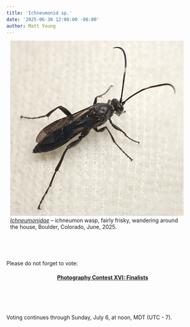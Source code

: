 ```yaml
---
title: 'Ichneumonid sp.'
date: '2025-06-30 12:00:00 -06:00'
author: Matt Young
---
```

<figure class="on-the-left-side" style="margin-top: 10px; margin-right: 40px; margin-bottom: 10px; margin-left: 10px;">
<img src="/uploads/2025/DSC06009_Ichneumonid_Wasp_600.jpg" alt="Ichneumonid wasp"/>
<figcaption><i><a href="https://en.wikipedia.org/wiki/Ichneumonidae">Ichneumonidae</a></i> &ndash; ichneumon wasp, fairly frisky, wandering around the house, Boulder, Colorado, June, 2025.</figcaption>
</figure>
<br/><br/><br/><br/>
Please do not forget to vote:<br/>

<header><h4><a href="https://pandasthumb.org/archives/2025/06/Photography-Contest-XVI-Finalists.html">Photography Contest XVI: Finalists</a></h4></header> <br/>

Voting continues through Sunday, July 6, at noon, MDT (UTC - 7).
